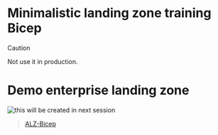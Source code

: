 # Minimalistic landing zone training Bicep 
> [!CAUTION]
> Not use it in production.

# Demo enterprise landing zone
![this will be created in next session](https://learn.microsoft.com/cs-cz/azure/cloud-adoption-framework/ready/enterprise-scale/media/azure-landing-zone-architecture-diagram-hub-spoke.svg#lightbox)

> [ALZ-Bicep](https://github.com/Azure/ALZ-Bicep.git)
